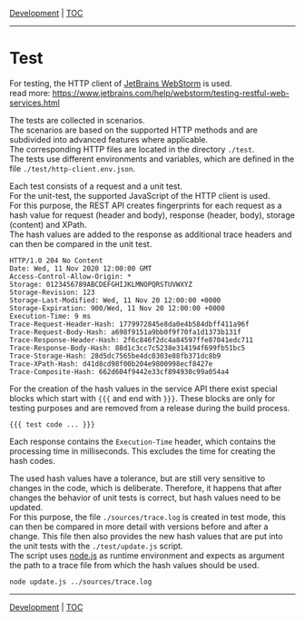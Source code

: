 [Development](development.md) | [TOC](README.md)
- - -

# Test

For testing, the HTTP client of
[JetBrains WebStorm](https://www.jetbrains.com/webstorm/) is used.  
read more: https://www.jetbrains.com/help/webstorm/testing-restful-web-services.html

The tests are collected in scenarios.  
The scenarios are based on the supported HTTP methods and are subdivided into
advanced features where applicable.  
The corresponding HTTP files are located in the directory `./test`.  
The tests use different environments and variables, which are defined in the
file `./test/http-client.env.json`.

Each test consists of a request and a unit test.  
For the unit-test, the supported JavaScript of the HTTP client is used.  
For this purpose, the REST API creates fingerprints for each request as a hash
value for request (header and body), response (header, body), storage (content)
and XPath.  
The hash values are added to the response as additional trace headers and can
then be compared in the unit test.

```
HTTP/1.0 204 No Content
Date: Wed, 11 Nov 2020 12:00:00 GMT
Access-Control-Allow-Origin: *
Storage: 0123456789ABCDEFGHIJKLMNOPQRSTUVWXYZ
Storage-Revision: 123
Storage-Last-Modified: Wed, 11 Nov 20 12:00:00 +0000
Storage-Expiration: 900/Wed, 11 Nov 20 12:00:00 +0000
Execution-Time: 9 ms
Trace-Request-Header-Hash: 1779972845e8da0e4b584dbff411a96f
Trace-Request-Body-Hash: a698f9151a9bb0f9f70fa1d1373b131f
Trace-Response-Header-Hash: 2f6c846f2dc4a84597ffe87041edc711
Trace-Response-Body-Hash: 88d1c3cc7c5238e314194f699fb51bc5
Trace-Storage-Hash: 28d5dc7565be4dc0303e88fb371dc8b9
Trace-XPath-Hash: d41d8cd98f00b204e9800998ecf8427e
Trace-Composite-Hash: 662d604f9442e33cf894930c99a054a4
```

For the creation of the hash values in the service API there exist special
blocks which start with `{{{` and end with `}}}`. These blocks are only for
testing purposes and are removed from a release during the build process.

```
{{{ test code ... }}}
```

Each response contains the `Execution-Time` header, which contains the
processing time in milliseconds. This excludes the time for creating the hash
codes.  

The used hash values have a tolerance, but are still very sensitive to changes
in the code, which is deliberate. Therefore, it happens that after changes the
behavior of unit tests is correct, but hash values need to be updated.  
For this purpose, the file `./sources/trace.log` is created in test mode, this
can then be compared in more detail with versions before and after a change.
This file then also provides the new hash values that are put into the unit
tests with the `./test/update.js` script.  
The script uses [node.js](https://nodejs.org) as runtime environment and
expects as argument the path to a trace file from which the hash values should
be used.

```
node update.js ../sources/trace.log
```



- - -

[Development](development.md) | [TOC](README.md)
